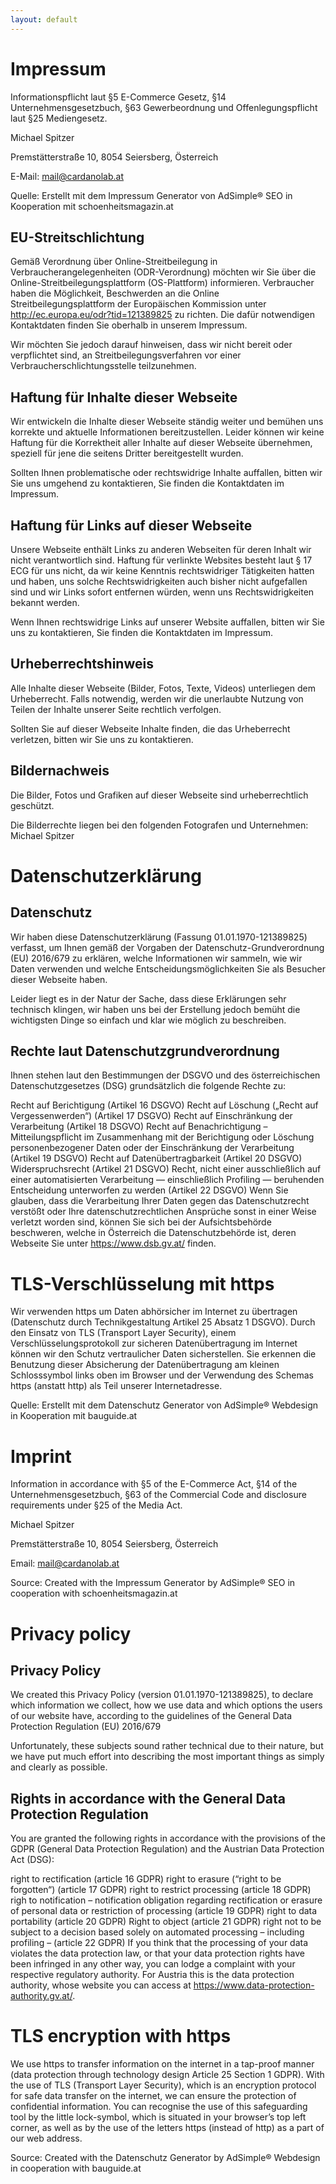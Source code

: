 ```yaml
---
layout: default
---
```


# Impressum
Informationspflicht laut §5 E-Commerce Gesetz, §14 Unternehmensgesetzbuch, §63 Gewerbeordnung und Offenlegungspflicht laut §25 Mediengesetz.

Michael Spitzer

Premstätterstraße 10,
8054 Seiersberg,
Österreich

E-Mail: mail@cardanolab.at

Quelle: Erstellt mit dem Impressum Generator von AdSimple® SEO in Kooperation mit schoenheitsmagazin.at

## EU-Streitschlichtung
Gemäß Verordnung über Online-Streitbeilegung in Verbraucherangelegenheiten (ODR-Verordnung) möchten wir Sie über die Online-Streitbeilegungsplattform (OS-Plattform) informieren.
Verbraucher haben die Möglichkeit, Beschwerden an die Online Streitbeilegungsplattform der Europäischen Kommission unter http://ec.europa.eu/odr?tid=121389825 zu richten. Die dafür notwendigen Kontaktdaten finden Sie oberhalb in unserem Impressum.

Wir möchten Sie jedoch darauf hinweisen, dass wir nicht bereit oder verpflichtet sind, an Streitbeilegungsverfahren vor einer Verbraucherschlichtungsstelle teilzunehmen.

## Haftung für Inhalte dieser Webseite
Wir entwickeln die Inhalte dieser Webseite ständig weiter und bemühen uns korrekte und aktuelle Informationen bereitzustellen. Leider können wir keine Haftung für die Korrektheit aller Inhalte auf dieser Webseite übernehmen, speziell für jene die seitens Dritter bereitgestellt wurden.

Sollten Ihnen problematische oder rechtswidrige Inhalte auffallen, bitten wir Sie uns umgehend zu kontaktieren, Sie finden die Kontaktdaten im Impressum.

## Haftung für Links auf dieser Webseite
Unsere Webseite enthält Links zu anderen Webseiten für deren Inhalt wir nicht verantwortlich sind. Haftung für verlinkte Websites besteht laut § 17 ECG für uns nicht, da wir keine Kenntnis rechtswidriger Tätigkeiten hatten und haben, uns solche Rechtswidrigkeiten auch bisher nicht aufgefallen sind und wir Links sofort entfernen würden, wenn uns Rechtswidrigkeiten bekannt werden.

Wenn Ihnen rechtswidrige Links auf unserer Website auffallen, bitten wir Sie uns zu kontaktieren, Sie finden die Kontaktdaten im Impressum.

## Urheberrechtshinweis
Alle Inhalte dieser Webseite (Bilder, Fotos, Texte, Videos) unterliegen dem Urheberrecht. Falls notwendig, werden wir die unerlaubte Nutzung von Teilen der Inhalte unserer Seite rechtlich verfolgen.

Sollten Sie auf dieser Webseite Inhalte finden, die das Urheberrecht verletzen, bitten wir Sie uns zu kontaktieren.

## Bildernachweis
Die Bilder, Fotos und Grafiken auf dieser Webseite sind urheberrechtlich geschützt.

Die Bilderrechte liegen bei den folgenden Fotografen und Unternehmen:
Michael Spitzer

# Datenschutzerklärung
## Datenschutz
Wir haben diese Datenschutzerklärung (Fassung 01.01.1970-121389825) verfasst, um Ihnen gemäß der Vorgaben der Datenschutz-Grundverordnung (EU) 2016/679 zu erklären, welche Informationen wir sammeln, wie wir Daten verwenden und welche Entscheidungsmöglichkeiten Sie als Besucher dieser Webseite haben.

Leider liegt es in der Natur der Sache, dass diese Erklärungen sehr technisch klingen, wir haben uns bei der Erstellung jedoch bemüht die wichtigsten Dinge so einfach und klar wie möglich zu beschreiben.

## Rechte laut Datenschutzgrundverordnung
Ihnen stehen laut den Bestimmungen der DSGVO und des österreichischen Datenschutzgesetzes (DSG) grundsätzlich die folgende Rechte zu:

Recht auf Berichtigung (Artikel 16 DSGVO)
Recht auf Löschung („Recht auf Vergessenwerden“) (Artikel 17 DSGVO)
Recht auf Einschränkung der Verarbeitung (Artikel 18 DSGVO)
Recht auf Benachrichtigung – Mitteilungspflicht im Zusammenhang mit der Berichtigung oder Löschung personenbezogener Daten oder der Einschränkung der Verarbeitung (Artikel 19 DSGVO)
Recht auf Datenübertragbarkeit (Artikel 20 DSGVO)
Widerspruchsrecht (Artikel 21 DSGVO)
Recht, nicht einer ausschließlich auf einer automatisierten Verarbeitung — einschließlich Profiling — beruhenden Entscheidung unterworfen zu werden (Artikel 22 DSGVO)
Wenn Sie glauben, dass die Verarbeitung Ihrer Daten gegen das Datenschutzrecht verstößt oder Ihre datenschutzrechtlichen Ansprüche sonst in einer Weise verletzt worden sind, können Sie sich bei der Aufsichtsbehörde beschweren, welche in Österreich die Datenschutzbehörde ist, deren Webseite Sie unter https://www.dsb.gv.at/ finden.

# TLS-Verschlüsselung mit https
Wir verwenden https um Daten abhörsicher im Internet zu übertragen (Datenschutz durch Technikgestaltung Artikel 25 Absatz 1 DSGVO). Durch den Einsatz von TLS (Transport Layer Security), einem Verschlüsselungsprotokoll zur sicheren Datenübertragung im Internet können wir den Schutz vertraulicher Daten sicherstellen. Sie erkennen die Benutzung dieser Absicherung der Datenübertragung am kleinen Schlosssymbol links oben im Browser und der Verwendung des Schemas https (anstatt http) als Teil unserer Internetadresse.

Quelle: Erstellt mit dem Datenschutz Generator von AdSimple® Webdesign in Kooperation mit bauguide.at

# Imprint
Information in accordance with §5 of the E-Commerce Act, §14 of the Unternehmensgesetzbuch, §63 of the Commercial Code and disclosure requirements under §25 of the Media Act.

Michael Spitzer

Premstätterstraße 10,
8054 Seiersberg,
Österreich

Email: mail@cardanolab.at

Source: Created with the Impressum Generator by AdSimple® SEO in cooperation with schoenheitsmagazin.at

# Privacy policy
## Privacy Policy
We created this Privacy Policy (version 01.01.1970-121389825), to declare which information we collect, how we use data and which options the users of our website have, according to the guidelines of the General Data Protection Regulation (EU) 2016/679

Unfortunately, these subjects sound rather technical due to their nature, but we have put much effort into describing the most important things as simply and clearly as possible.

## Rights in accordance with the General Data Protection Regulation
You are granted the following rights in accordance with the provisions of the GDPR (General Data Protection Regulation) and the Austrian Data Protection Act (DSG):

right to rectification (article 16 GDPR)
right to erasure (“right to be forgotten“) (article 17 GDPR)
right to restrict processing (article 18 GDPR)
righ to notification – notification obligation regarding rectification or erasure of personal data or restriction of processing (article 19 GDPR)
right to data portability (article 20 GDPR)
Right to object (article 21 GDPR)
right not to be subject to a decision based solely on automated processing – including profiling – (article 22 GDPR)
If you think that the processing of your data violates the data protection law, or that your data protection rights have been infringed in any other way, you can lodge a complaint with your respective regulatory authority. For Austria this is the data protection authority, whose website you can access at https://www.data-protection-authority.gv.at/.

# TLS encryption with https
We use https to transfer information on the internet in a tap-proof manner (data protection through technology design Article 25 Section 1 GDPR). With the use of TLS (Transport Layer Security), which is an encryption protocol for safe data transfer on the internet, we can ensure the protection of confidential information. You can recognise the use of this safeguarding tool by the little lock-symbol, which is situated in your browser’s top left corner, as well as by the use of the letters https (instead of http) as a part of our web address.

Source: Created with the Datenschutz Generator by AdSimple® Webdesign in cooperation with bauguide.at

